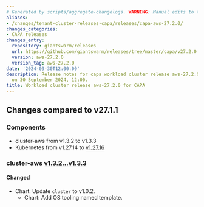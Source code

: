 ```yaml
---
# Generated by scripts/aggregate-changelogs. WARNING: Manual edits to this files will be overwritten.
aliases:
- /changes/tenant-cluster-releases-capa/releases/capa-aws-27.2.0/
changes_categories:
- CAPA releases
changes_entry:
  repository: giantswarm/releases
  url: https://github.com/giantswarm/releases/tree/master/capa/v27.2.0
  version: aws-27.2.0
  version_tag: aws-27.2.0
date: '2024-09-30T12:00:00'
description: Release notes for capa workload cluster release aws-27.2.0, published
  on 30 September 2024, 12:00.
title: Workload cluster release aws-27.2.0 for CAPA
---
```


## Changes compared to v27.1.1

### Components

- cluster-aws from v1.3.2 to v1.3.3
- Kubernetes from v1.27.14 to [v1.27.16](https://github.com/kubernetes/kubernetes/blob/master/CHANGELOG/CHANGELOG-1.27.md#changelog-since-v12714)

### cluster-aws [v1.3.2...v1.3.3](https://github.com/giantswarm/cluster-aws/compare/v1.3.2...v1.3.3)

#### Changed

- Chart: Update `cluster` to v1.0.2.
  - Chart: Add OS tooling named template.

